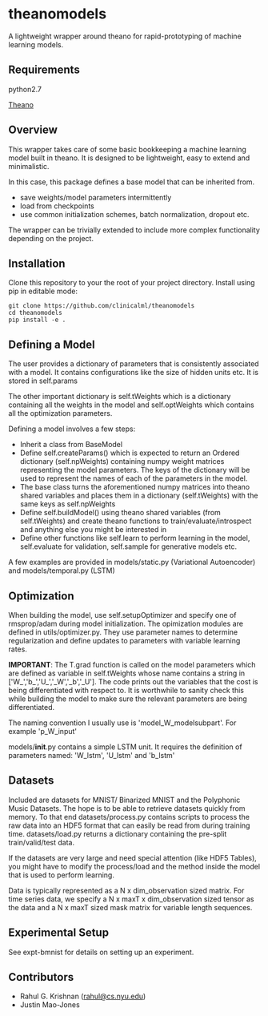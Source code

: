 # theanomodels
A lightweight wrapper around theano for rapid-prototyping of machine learning models. 

## Requirements
python2.7

[Theano](https://github.com/Theano/Theano)

## Overview
This wrapper takes care of some basic bookkeeping 
a machine learning model built in theano. It is designed to be lightweight, easy to extend and minimalistic. 

In this case, 
this package defines a base model that can be inherited from.
* save weights/model parameters intermittently 
* load from checkpoints 
* use common initialization schemes, batch normalization, dropout etc. 

The wrapper can be trivially extended to include more complex functionality depending on the project.

## Installation
Clone this repository to your the root of your project directory.  Install using pip in editable mode:
```
git clone https://github.com/clinicalml/theanomodels
cd theanomodels
pip install -e .
```

## Defining a Model

The user provides a dictionary of parameters that is consistently associated
with a model. It contains configurations like the size of hidden units etc. 
It is stored in self.params

The other important dictionary is self.tWeights which is a dictionary containing all the weights in the model
and self.optWeights which contains all the optimization parameters.

Defining a model involves a few steps: 

- Inherit a class from BaseModel 
- Define self.createParams() which is expected to return an Ordered dictionary (self.npWeights) containing numpy weight matrices representing the model parameters. The keys of the dictionary will be used to represent the names of each of the parameters in the model.
- The base class turns the aforementioned numpy matrices into theano shared variables and places them in a dictionary (self.tWeights) with the same keys as self.npWeights
- Define self.buildModel() using theano shared variables (from self.tWeights) and create theano functions to train/evaluate/introspect and anything else you might be interested in
- Define other functions like self.learn to perform learning in the model, self.evaluate for validation, self.sample for generative models etc.

A few examples are provided in models/static.py (Variational Autoencoder) and models/temporal.py (LSTM)

## Optimization

When building the model, use self.setupOptimizer and specify one of rmsprop/adam during model initialization.
The opimization modules are defined in utils/optimizer.py. They use parameter names to determine
regularization and define updates to parameters with variable learning rates. 

**IMPORTANT**: The T.grad function is called on the model parameters which are defined as variable in self.tWeights whose name
contains a string in ['W_','b_','U_','_W','_b','_U']. The code prints out the variables that the cost is
being differentiated with respect to. It is worthwhile to sanity check this while building the model to make sure the relevant parameters are being differentiated.

The naming convention I usually use is 
'model_W_modelsubpart'. For example 'p_W_input' 

models/__init__.py contains a simple LSTM unit.
It requires the definition of parameters named: 'W_lstm', 'U_lstm' and 'b_lstm'

## Datasets
Included are datasets for MNIST/ Binarized MNIST and the Polyphonic Music Datasets.
The hope is to be able to retrieve datasets quickly from memory. To that end datasets/process.py
contains scripts to process the raw data into an HDF5 format that can easily be read from
during training time. datasets/load.py returns a dictionary containing the pre-split train/valid/test data.

If the datasets are very large and need special attention (like HDF5 Tables), you might have to modify
the process/load and the method inside the model that is used to perform learning. 

Data is typically represented as a N x dim_observation sized matrix. For time series data,
we specify a N x maxT x dim_observation sized tensor as the data and a N x maxT sized mask matrix for variable
length sequences. 


## Experimental Setup
See expt-bmnist for details on setting up an experiment. 


## Contributors
* Rahul G. Krishnan (rahul@cs.nyu.edu)
* Justin Mao-Jones
